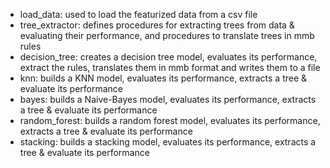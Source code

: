 - load_data: used to load the featurized data from a csv file
- tree_extractor: defines procedures for extracting trees from data & evaluating their performance, and procedures to translate trees in mmb rules
- decision_tree: creates a decision tree model, evaluates its performance, extract the rules, translates them in mmb format and writes them to a file
- knn: builds a KNN model, evaluates its performance, extracts a tree & evaluate its performance
- bayes: builds a Naive-Bayes model, evaluates its performance, extracts a tree & evaluate its performance
- random_forest: builds a random forest model, evaluates its performance, extracts a tree & evaluate its performance
- stacking: builds a stacking model, evaluates its performance, extracts a tree & evaluate its performance